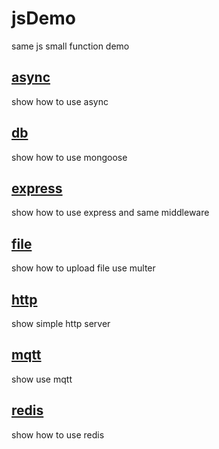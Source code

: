 # jsDemo
same js small function demo

## [async](./async)
show how to use async 

## [db](./db)
show how to use mongoose 

## [express](./express)
show how to use express and same middleware 

## [file](./file)
show how to upload file use multer

## [http](./http)
show simple http server

## [mqtt](./mqtt)
show use mqtt

## [redis](./redis)
show how to use redis